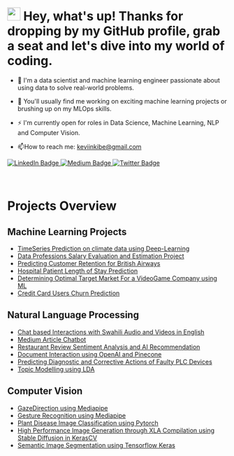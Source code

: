 <img src="https://komarev.com/ghpvc/?KevKibe=your-github-username&style=flat-square&color=blue" alt=""/>

<h1>
  <img src="https://media.giphy.com/media/hvRJCLFzcasrR4ia7z/giphy.gif" width="30px"/>
  Hey, what's up! Thanks for dropping by my GitHub profile, grab a seat and let's dive into my world of coding.
  
</h1>


- :telescope: I'm a data scientist and machine learning engineer passionate about using data to solve real-world problems.

- :seedling: You'll usually find me working on exciting machine learning projects or brushing up on my MLOps skills.

- :zap: I'm currently open for roles in Data Science, Machine Learning, NLP and Computer Vision.

- :mailbox:How to reach me: keviinkibe@gmail.com




 <div id="badges" align="left">
  <a href="https://www.linkedin.com/in/kevinkibe/">
    <img src="https://img.shields.io/badge/LinkedIn-blue?style=for-the-badge&logo=linkedin&logoColor=white" alt="LinkedIn Badge"/>
  </a>
  <a href="https://medium.com/@keviinkibe">
    <img src="https://img.shields.io/badge/Medium-black?style=for-the-badge&logo=medium&logoColor=white" alt="Medium Badge"/>
  </a>
  <a href="https://twitter.com/KevinKibe15">
    <img src="https://img.shields.io/badge/Twitter-blue?style=for-the-badge&logo=twitter&logoColor=white" alt="Twitter Badge"/>
  </a>
</div> 

<br>  
</br>

# Projects Overview
## Machine Learning Projects
- [TimeSeries Prediction on climate data using Deep-Learning](https://github.com/KevKibe/TimeSeries-Prediction-on-climate-data-using-Deep-Learning)
- [Data Professions Salary Evaluation and Estimation Project](https://github.com/KevKibe/Data-Professions-Salary-Evaluation-and-Estimation-Project)
- [Predicting Customer Retention for British Airways](https://github.com/KevKibe/Predicting-Customer-Retention-for-British-Airways)
- [Hospital Patient Length of Stay Prediction](https://github.com/KevKibe/Hospital-Patient-Length-of-Stay-Prediction)
- [Determining Optimal Target Market For a VideoGame Company using ML ](https://github.com/KevKibe/Determining-Target-Market-For-a-VideoGame-Company-using-ML)
- [Credit Card Users Churn Prediction](https://github.com/KevKibe/Credit-Card-Users-Churn-Prediction)

## Natural Language Processing
- [Chat based Interactions with Swahili Audio and Videos in English](https://github.com/KevKibe/Chat-based-Interactions-with-Swahili-Audio-and-Videos)
- [Medium Article Chatbot](https://github.com/KevKibe/Medium-Article-Chatbot)
- [Restaurant Review Sentiment Analysis and AI Recommendation](https://github.com/kevkibe/restaurant_review_sentiment_analysis_and_ai_recommendation)
- [Document Interaction using OpenAI and Pinecone](https://github.com/KevKibe/Document-Interaction-using-OpenAI-and-Pinecone)
- [Predicting Diagnostic and Corrective Actions of Faulty PLC Devices
](https://github.com/KevKibe/PLC-Device-Diagnostic-and-Corrective-Action-Prediction)
- [Topic Modelling using LDA](https://github.com/KevKibe/Topic-Modelling-using-LDA)

## Computer Vision
- [GazeDirection using Mediapipe](https://github.com/KevKibe/GazeDirection-using-Mediapipe)
- [Gesture Recognition using Mediapipe](https://github.com/KevKibe/Gesture-Recognition-using-Mediapipe)
- [Plant Disease Image Classification using Pytorch](https://github.com/KevKibe/Plant-Disease-Image-Classification-using-Pytorch)
- [High Performance Image Generation through XLA Compilation using Stable Diffusion in KerasCV](https://github.com/KevKibe/High-Performance-Image-Generation-using-Stable-Diffusion-in-KerasCV)
- [Semantic Image Segmentation using Tensorflow Keras ](https://github.com/KevKibe/Semantic-Image-Segmentation-using-Tensorflow-Keras)

